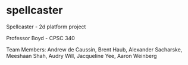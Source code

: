 # spellcaster

Spellcaster - 2d platform project

Professor Boyd - CPSC 340

Team Members: 
	Andrew de Caussin,
	Brent Haub, 
	Alexander Sacharske, 
	Meeshaan Shah, 
	Audry Will, 
	Jacqueline Yee,
	Aaron Weinberg
